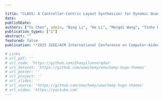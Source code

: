 ```yaml
---

title: "CLASS: A Controller-Centric Layout Synthesizer for Dynamic Quantum Circuits"
date: 
publishDate: 
authors: ["Yu Chen", admin, "Bing Li", "He Li", "Mengdi Wang", "Yinhe Han", "Ying Wang"]
publication_types: ["1"]
abstract: ""
featured: false
publication: "*2025 IEEE/ACM International Conference on Computer-Aided Design (ICCAD). Acceptance Ratio: 24.7%*"

# Links
# url_pdf: ''
# url_code: 'https://github.com/Zhaoyilunnn/qdao'
# url_dataset: 'https://github.com/wowchemy/wowchemy-hugo-themes'
# url_poster: ''
# url_project: ''
# url_slides: ''
# url_source: 'https://github.com/wowchemy/wowchemy-hugo-themes'
# url_video: 'https://youtube.com'
---
```


